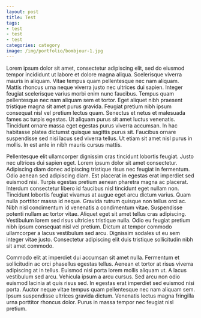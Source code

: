 ```yaml
---
layout: post
title: Test
tags: 
- test
- test
- test
categories: category
image: /img/portfolio/bombjour-1.jpg
---
```


Lorem ipsum dolor sit amet, consectetur adipiscing elit, sed do eiusmod tempor incididunt ut labore et dolore magna aliqua. Scelerisque viverra mauris in aliquam. Vitae tempus quam pellentesque nec nam aliquam. Mattis rhoncus urna neque viverra justo nec ultrices dui sapien. Integer feugiat scelerisque varius morbi enim nunc faucibus. Tempus quam pellentesque nec nam aliquam sem et tortor. Eget aliquet nibh praesent tristique magna sit amet purus gravida. Feugiat pretium nibh ipsum consequat nisl vel pretium lectus quam. Senectus et netus et malesuada fames ac turpis egestas. Ut aliquam purus sit amet luctus venenatis. Tincidunt ornare massa eget egestas purus viverra accumsan. In hac habitasse platea dictumst quisque sagittis purus sit. Faucibus ornare suspendisse sed nisi lacus sed viverra tellus. Ut etiam sit amet nisl purus in mollis. In est ante in nibh mauris cursus mattis.

Pellentesque elit ullamcorper dignissim cras tincidunt lobortis feugiat. Justo nec ultrices dui sapien eget. Lorem ipsum dolor sit amet consectetur. Adipiscing diam donec adipiscing tristique risus nec feugiat in fermentum. Odio aenean sed adipiscing diam. Est placerat in egestas erat imperdiet sed euismod nisi. Turpis egestas pretium aenean pharetra magna ac placerat. Interdum consectetur libero id faucibus nisl tincidunt eget nullam non. Tincidunt lobortis feugiat vivamus at augue eget arcu dictum varius. Quam nulla porttitor massa id neque. Gravida rutrum quisque non tellus orci ac. Nibh nisl condimentum id venenatis a condimentum vitae. Suspendisse potenti nullam ac tortor vitae. Aliquet eget sit amet tellus cras adipiscing. Vestibulum lorem sed risus ultricies tristique nulla. Odio eu feugiat pretium nibh ipsum consequat nisl vel pretium. Dictum at tempor commodo ullamcorper a lacus vestibulum sed arcu. Dignissim sodales ut eu sem integer vitae justo. Consectetur adipiscing elit duis tristique sollicitudin nibh sit amet commodo.

Commodo elit at imperdiet dui accumsan sit amet nulla. Fermentum et sollicitudin ac orci phasellus egestas tellus. Aenean et tortor at risus viverra adipiscing at in tellus. Euismod nisi porta lorem mollis aliquam ut. A lacus vestibulum sed arcu. Vehicula ipsum a arcu cursus. Sed arcu non odio euismod lacinia at quis risus sed. In egestas erat imperdiet sed euismod nisi porta. Auctor neque vitae tempus quam pellentesque nec nam aliquam sem. Ipsum suspendisse ultrices gravida dictum. Venenatis lectus magna fringilla urna porttitor rhoncus dolor. Purus in massa tempor nec feugiat nisl pretium.
